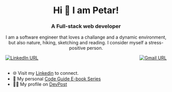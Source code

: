 <h1 align="center"> Hi 👋 I am Petar!</h1>

<h3 align="center">A Full-stack web developer</h3>

<p align="center">I am a software engineer that loves a challange and a dynamic environment,<br> but also nature, hiking, sketching and reading. I consider myself a stress-positive person.</p>

<div style="display: flex; justify-content: space-between;" align="center">
  <a href="https://rs.linkedin.com/in/petar-randjelovic-3518511b4" target="_blank">
    <img src="https://img.shields.io/static/v1?color=blue&label=linkedin&logo=linkedin&logoColor=white&style=for-the-badge&message=Connect" alt="LinkedIn URL" />
  </a>
  <a href="mailto:randelovic.petar@gmail.com">
    <img src="https://img.shields.io/badge/Gmail-D14836?style=for-the-badge&logo=gmail&logoColor=white" alt="Gmail URL" />
  </a>
</div>

<br>

- 🌐 Visit my [Linkedin](https://rs.linkedin.com/in/petar-randjelovic-3518511b4) to connect.
- 📖 My personal [Code Guide E-book Series](https://www.amazon.com/dp/B0BT5VHMJ7?binding=kindle_edition&ref_=ast_author_bsi)
- 👨‍💻 My profile on [DevPost](https://devpost.com/PetarRan)
